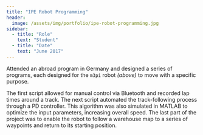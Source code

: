 ```yaml
---
title: "IPE Robot Programming"
header:
  image: /assets/img/portfolio/ipe-robot-programming.jpg
sidebar:
  - title: "Role"
    text: "Student"
  - title: "Date"
    text: "June 2017"
---
```


Attended an abroad program in Germany and designed a series of programs, each
designed for the `m3pi` robot *(above)* to move with a specific purpose.

The first script allowed for manual control via Bluetooth and recorded lap times
around a track. The next script automated the track-following process through a
PD controller. This algorithm was also simulated in MATLAB to optimize the input
parameters, increasing overall speed. The last part of the project was to enable
the robot to follow a warehouse map to a series of waypoints and return to its
starting position.
